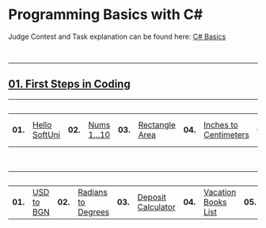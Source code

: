 # Programming Basics with C#
Judge Contest and Task explanation can be found here: <a href="https://judge.softuni.org/Contests/#!/List/ByCategory/245/CSharp-Basics">C# Basics</a>

<br/>

---

## <a href="https://github.com/vilyanab8/ProgrammingBasics/tree/main/C%23/01.FirstStepsInCoding">01. First Steps in Coding</a>

<table>
  <thead>
    <tr>
      <th colspan="18" style="text-align:center;">Lab</th>
    </tr>
  </thead>
  <tbody>
    <tr>
      <td><b>01.</b></td>
      <td><a href="https://github.com/vilyanab8/ProgrammingBasics/tree/main/C%23/01.FirstStepsInCoding/T01_HelloSoftUni">Hello SoftUni</a></td>
      <td><b>02.</b></td>
      <td><a href="https://github.com/vilyanab8/ProgrammingBasics/tree/main/C%23/01.FirstStepsInCoding/T02_Nums1To10">Nums 1...10</a></td>
      <td><b>03.</b></td>
      <td><a href="https://github.com/vilyanab8/ProgrammingBasics/tree/main/C%23/01.FirstStepsInCoding/T03_RectangleArea">Rectangle Area</a></td>
      <td><b>04.</b></td>
      <td><a href="https://github.com/vilyanab8/ProgrammingBasics/tree/main/C%23/01.FirstStepsInCoding/T04_InchesToCentimeters">Inches to Centimeters</a></td>
      <td><b>05.</b></td>
      <td><a href="https://github.com/vilyanab8/ProgrammingBasics/tree/main/C%23/01.FirstStepsInCoding/T05_GreetingByName">Greeting by Name</a></td>
       <td><b>06.</b></td>
      <td><a href="https://github.com/vilyanab8/ProgrammingBasics/tree/main/C%23/01.FirstStepsInCoding/T06_ConcatenateData">Concatenate Data</a></td>
      <td><b>07.</b></td>
      <td><a href="https://github.com/vilyanab8/ProgrammingBasics/tree/main/C%23/01.FirstStepsInCoding/T07_ProjectsCreation">Projects Creation</a></td>
      <td><b>08.</b></td>
      <td><a href="https://github.com/vilyanab8/ProgrammingBasics/tree/main/C%23/01.FirstStepsInCoding/T08_PetShop">Pet Shop</a></td>
      <td><b>09.</b></td>
      <td><a href="https://github.com/vilyanab8/ProgrammingBasics/tree/main/C%23/01.FirstStepsInCoding/T09_YardGreening">Yard Greening
</a></td>
    </tr>
  </tbody>
</table>
<br/>


<table>
  <thead>
    <tr>
      <th colspan="18" style="text-align:center;">Exercise</th>
    </tr>
  </thead>
  <tbody>
    <tr>
      <td><b>01.</b></td>
      <td><a href="https://github.com/vilyanab8/ProgrammingBasics/tree/main/C%23/01.FirstStepsInCoding-Exercise/T01_USDtoBGN">USD to BGN</a></td>
      <td><b>02.</b></td>
      <td><a href="https://github.com/vilyanab8/ProgrammingBasics/tree/main/C%23/01.FirstStepsInCoding-Exercise/T02_RadiansToDegrees">Radians to Degrees</a></td>
      <td><b>03.</b></td>
      <td><a href="https://github.com/vilyanab8/ProgrammingBasics/tree/main/C%23/01.FirstStepsInCoding-Exercise/T03_DepositCalculator">Deposit Calculator</a></td>
      <td><b>04.</b></td>
      <td><a href="https://github.com/vilyanab8/ProgrammingBasics/tree/main/C%23/01.FirstStepsInCoding-Exercise/T04_VacationBooksList">Vacation Books List</a></td>
      <td><b>05.</b></td>
      <td><a href="https://github.com/vilyanab8/ProgrammingBasics/tree/main/C%23/01.FirstStepsInCoding-Exercise/T05_SuppliesForSchool">Supplies for School</a></td>
       <td><b>06.</b></td>
      <td><a href="https://github.com/vilyanab8/ProgrammingBasics/tree/main/C%23/01.FirstStepsInCoding-Exercise/T06_Repainting">Repainting</a></td>
      <td><b>07.</b></td>
      <td><a href="https://github.com/vilyanab8/ProgrammingBasics/tree/main/C%23/01.FirstStepsInCoding-Exercise/T07_FoodDelivery">Food Delivery</a></td>
      <td><b>08.</b></td>
      <td><a href="https://github.com/vilyanab8/ProgrammingBasics/tree/main/C%23/01.FirstStepsInCoding-Exercise/T08_BasketballEquipment">Basketball Equipment</a></td>
      <td><b>09.</b></td>
      <td><a href="https://github.com/vilyanab8/ProgrammingBasics/tree/main/C%23/01.FirstStepsInCoding-Exercise/T09_FishTank">Fish Tank
</a></td>
    </tr>
  </tbody>
</table>
<br/>
